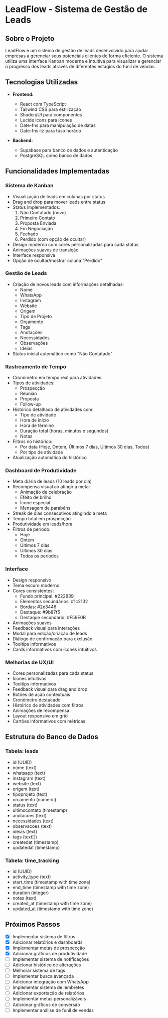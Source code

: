 # LeadFlow - Sistema de Gestão de Leads

## Sobre o Projeto

LeadFlow é um sistema de gestão de leads desenvolvido para ajudar empresas a gerenciar seus potenciais clientes de forma eficiente. O sistema utiliza uma interface Kanban moderna e intuitiva para visualizar e gerenciar o progresso dos leads através de diferentes estágios do funil de vendas.

## Tecnologias Utilizadas

- **Frontend:**
  - React com TypeScript
  - Tailwind CSS para estilização
  - Shadcn/UI para componentes
  - Lucide Icons para ícones
  - Date-fns para manipulação de datas
  - Date-fns-tz para fuso horário

- **Backend:**
  - Supabase para banco de dados e autenticação
  - PostgreSQL como banco de dados

## Funcionalidades Implementadas

### Sistema de Kanban
- Visualização de leads em colunas por status
- Drag and drop para mover leads entre status
- Status implementados:
  1. Não Contatado (novo)
  2. Primeiro Contato
  3. Proposta Enviada
  4. Em Negociação
  5. Fechado
  6. Perdido (com opção de ocultar)
- Design moderno com cores personalizadas para cada status
- Animações suaves de transição
- Interface responsiva
- Opção de ocultar/mostrar coluna "Perdido"

### Gestão de Leads
- Criação de novos leads com informações detalhadas:
  - Nome
  - WhatsApp
  - Instagram
  - Website
  - Origem
  - Tipo de Projeto
  - Orçamento
  - Tags
  - Anotações
  - Necessidades
  - Observações
  - Ideias
- Status inicial automático como "Não Contatado"

### Rastreamento de Tempo
- Cronômetro em tempo real para atividades
- Tipos de atividades:
  - Prospecção
  - Reunião
  - Proposta
  - Follow-up
- Histórico detalhado de atividades com:
  - Tipo de atividade
  - Hora de início
  - Hora de término
  - Duração total (horas, minutos e segundos)
  - Notas
- Filtros no histórico:
  - Por data (Hoje, Ontem, Últimos 7 dias, Últimos 30 dias, Todos)
  - Por tipo de atividade
- Atualização automática do histórico

### Dashboard de Produtividade
- Meta diária de leads (10 leads por dia)
- Recompensa visual ao atingir a meta:
  - Animação de celebração
  - Efeito de brilho
  - Ícone especial
  - Mensagem de parabéns
- Streak de dias consecutivos atingindo a meta
- Tempo total em prospecção
- Produtividade em leads/hora
- Filtros de período:
  - Hoje
  - Ontem
  - Últimos 7 dias
  - Últimos 30 dias
  - Todos os períodos

### Interface
- Design responsivo
- Tema escuro moderno
- Cores consistentes:
  - Fundo principal: #222839
  - Elementos secundários: #1c2132
  - Bordas: #2e3446
  - Destaque: #9b87f5
  - Destaque secundário: #F59E0B
- Animações suaves
- Feedback visual para interações
- Modal para edição/criação de leads
- Diálogo de confirmação para exclusão
- Tooltips informativos
- Cards informativos com ícones intuitivos

### Melhorias de UX/UI
- Cores personalizadas para cada status
- Ícones intuitivos
- Tooltips informativos
- Feedback visual para drag and drop
- Botões de ação contextuais
- Cronômetro destacado
- Histórico de atividades com filtros
- Animações de recompensa
- Layout responsivo em grid
- Cartões informativos com métricas

## Estrutura do Banco de Dados

### Tabela: leads
- id (UUID)
- nome (text)
- whatsapp (text)
- instagram (text)
- website (text)
- origem (text)
- tipoprojeto (text)
- orcamento (numeric)
- status (text)
- ultimocontato (timestamp)
- anotacoes (text)
- necessidades (text)
- observacoes (text)
- ideias (text)
- tags (text[])
- createdat (timestamp)
- updatedat (timestamp)

### Tabela: time_tracking
- id (UUID)
- activity_type (text)
- start_time (timestamp with time zone)
- end_time (timestamp with time zone)
- duration (integer)
- notes (text)
- created_at (timestamp with time zone)
- updated_at (timestamp with time zone)

## Próximos Passos

- [x] Implementar sistema de filtros
- [x] Adicionar relatórios e dashboards
- [x] Implementar metas de prospecção
- [x] Adicionar gráficos de produtividade
- [ ] Implementar sistema de notificações
- [ ] Adicionar histórico de alterações
- [ ] Melhorar sistema de tags
- [ ] Implementar busca avançada
- [ ] Adicionar integração com WhatsApp
- [ ] Implementar sistema de lembretes
- [ ] Adicionar exportação de relatórios
- [ ] Implementar metas personalizáveis
- [ ] Adicionar gráficos de conversão
- [ ] Implementar análise de funil de vendas
``` 